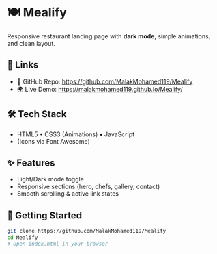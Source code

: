 # 🍽️ Mealify

Responsive restaurant landing page with **dark mode**, simple animations, and clean layout.

## 🔗 Links
- 📂 GitHub Repo: https://github.com/MalakMohamed119/Mealify
- 🌍 Live Demo: https://malakmohamed119.github.io/Mealify/

## 🛠️ Tech Stack
- HTML5 • CSS3 (Animations) • JavaScript
- (Icons via Font Awesome)

## ✨ Features
- Light/Dark mode toggle
- Responsive sections (hero, chefs, gallery, contact)
- Smooth scrolling & active link states

## 🚀 Getting Started
```bash
git clone https://github.com/MalakMohamed119/Mealify
cd Mealify
# Open index.html in your browser
